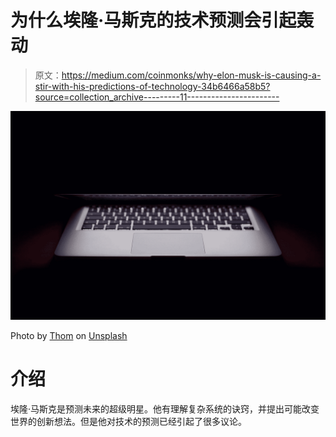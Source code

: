 # 为什么埃隆·马斯克的技术预测会引起轰动

> 原文：<https://medium.com/coinmonks/why-elon-musk-is-causing-a-stir-with-his-predictions-of-technology-34b6466a58b5?source=collection_archive---------11----------------------->

![](img/8a9377e046d2e265134fb4223c13a278.png)

Photo by [Thom](https://unsplash.com/@thomweerd?utm_source=medium&utm_medium=referral) on [Unsplash](https://unsplash.com?utm_source=medium&utm_medium=referral)

# 介绍

埃隆·马斯克是预测未来的超级明星。他有理解复杂系统的诀窍，并提出可能改变世界的创新想法。但是他对技术的预测已经引起了很多议论。